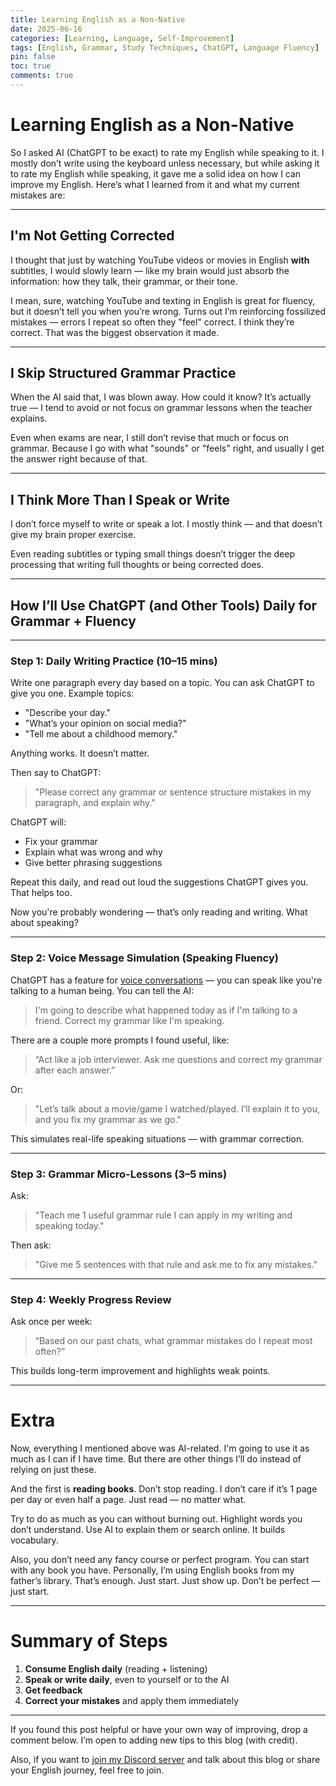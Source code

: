```yaml
---
title: Learning English as a Non-Native
date: 2025-06-16
categories: [Learning, Language, Self-Improvement]
tags: [English, Grammar, Study Techniques, ChatGPT, Language Fluency]
pin: false
toc: true
comments: true
---
```

# Learning English as a Non-Native

So I asked AI (ChatGPT to be exact) to rate my English while speaking to it. I mostly don’t write using the keyboard unless necessary, but while asking it to rate my English while speaking, it gave me a solid idea on how I can improve my English. Here’s what I learned from it and what my current mistakes are:

---

## I'm Not Getting Corrected

I thought that just by watching YouTube videos or movies in English **with** subtitles, I would slowly learn — like my brain would just absorb the information: how they talk, their grammar, or their tone.

I mean, sure, watching YouTube and texting in English is great for fluency, but it doesn’t tell you when you’re wrong. Turns out I’m reinforcing fossilized mistakes — errors I repeat so often they "feel" correct. I think they’re correct. That was the biggest observation it made.

---

## I Skip Structured Grammar Practice

When the AI said that, I was blown away. How could it know? It’s actually true — I tend to avoid or not focus on grammar lessons when the teacher explains.

Even when exams are near, I still don’t revise that much or focus on grammar. Because I go with what "sounds" or "feels" right, and usually I get the answer right because of that.

---

## I Think More Than I Speak or Write

I don’t force myself to write or speak a lot. I mostly think — and that doesn’t give my brain proper exercise.

Even reading subtitles or typing small things doesn’t trigger the deep processing that writing full thoughts or being corrected does.

---

## How I’ll Use ChatGPT (and Other Tools) Daily for Grammar + Fluency

---

### Step 1: Daily Writing Practice (10–15 mins)

Write one paragraph every day based on a topic. You can ask ChatGPT to give you one. Example topics:

* "Describe your day."
* "What’s your opinion on social media?"
* "Tell me about a childhood memory."

Anything works. It doesn’t matter.

Then say to ChatGPT:

> "Please correct any grammar or sentence structure mistakes in my paragraph, and explain why."

ChatGPT will:

* Fix your grammar
* Explain what was wrong and why
* Give better phrasing suggestions

Repeat this daily, and read out loud the suggestions ChatGPT gives you. That helps too.

Now you're probably wondering — that’s only reading and writing. What about speaking?

---

### Step 2: Voice Message Simulation (Speaking Fluency)

ChatGPT has a feature for [voice conversations](https://help.openai.com/en/articles/8400625-voice-mode-faq) — you can speak like you're talking to a human being. You can tell the AI:

> I'm going to describe what happened today as if I'm talking to a friend. Correct my grammar like I'm speaking.

There are a couple more prompts I found useful, like:

> “Act like a job interviewer. Ask me questions and correct my grammar after each answer.”

Or:

> "Let’s talk about a movie/game I watched/played. I’ll explain it to you, and you fix my grammar as we go."

This simulates real-life speaking situations — with grammar correction.

---

### Step 3: Grammar Micro-Lessons (3–5 mins)

Ask:

> "Teach me 1 useful grammar rule I can apply in my writing and speaking today."

Then ask:

> "Give me 5 sentences with that rule and ask me to fix any mistakes."

---

### Step 4: Weekly Progress Review

Ask once per week:

> “Based on our past chats, what grammar mistakes do I repeat most often?”

This builds long-term improvement and highlights weak points.

---

# Extra

Now, everything I mentioned above was AI-related. I'm going to use it as much as I can if I have time. But there are other things I’ll do instead of relying on just these.

And the first is **reading books**. Don’t stop reading. I don’t care if it’s 1 page per day or even half a page. Just read — no matter what.

Try to do as much as you can without burning out. Highlight words you don’t understand. Use AI to explain them or search online. It builds vocabulary.

Also, you don’t need any fancy course or perfect program. You can start with any book you have. Personally, I’m using English books from my father’s library. That’s enough. Just start. Just show up. Don’t be perfect — just start.

---

# Summary of Steps

1. **Consume English daily** (reading + listening)
2. **Speak or write daily**, even to yourself or to the AI
3. **Get feedback**
4. **Correct your mistakes** and apply them immediately

---

If you found this post helpful or have your own way of improving, drop a comment below. I’m open to adding new tips to this blog (with credit).

Also, if you want to [join my Discord server](https://discord.com/invite/EnAD7qUGc6) and talk about this blog or share your English journey, feel free to join.
